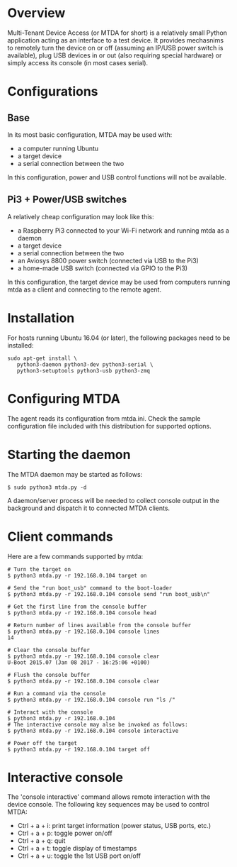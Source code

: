 
# Overview

Multi-Tenant Device Access (or MTDA for short) is a relatively small Python application
acting as an interface to a test device. It provides mechasnims to remotely turn the
device on or off (assuming an IP/USB power switch is available), plug USB devices in
or out (also requiring special hardware) or simply access its console (in most cases
serial).

# Configurations

## Base

In its most basic configuration, MTDA may be used with:

   * a computer running Ubuntu
   * a target device
   * a serial connection between the two

In this configuration, power and USB control functions will not be available.

## Pi3 + Power/USB switches

A relatively cheap configuration may look like this:

   * a Raspberry Pi3 connected to your Wi-Fi network and running mtda as a daemon
   * a target device
   * a serial connection between the two
   * an Aviosys 8800 power switch (connected via USB to the Pi3)
   * a home-made USB switch (connected via GPIO to the Pi3)

In this configuration, the target device may be used from computers running mtda as
a client and connecting to the remote agent.
 
# Installation

For hosts running Ubuntu 16.04 (or later), the following packages need to be installed:

```
sudo apt-get install \
   python3-daemon python3-dev python3-serial \
   python3-setuptools python3-usb python3-zmq
```

# Configuring MTDA

The agent reads its configuration from mtda.ini.
Check the sample configuration file included with this distribution for supported options.

# Starting the daemon

The MTDA daemon may be started as follows:

```
$ sudo python3 mtda.py -d
```

A daemon/server process will be needed to collect console output in the background and
dispatch it to connected MTDA clients.

# Client commands

Here are a few commands supported by mtda:

```
# Turn the target on
$ python3 mtda.py -r 192.168.0.104 target on

# Send the "run boot_usb" command to the boot-loader
$ python3 mtda.py -r 192.168.0.104 console send "run boot_usb\n"

# Get the first line from the console buffer
$ python3 mtda.py -r 192.168.0.104 console head

# Return number of lines available from the console buffer
$ python3 mtda.py -r 192.168.0.104 console lines
14

# Clear the console buffer
$ python3 mtda.py -r 192.168.0.104 console clear
U-Boot 2015.07 (Jan 08 2017 - 16:25:06 +0100)

# Flush the console buffer
$ python3 mtda.py -r 192.168.0.104 console clear

# Run a command via the console
$ python3 mtda.py -r 192.168.0.104 console run "ls /"

# Interact with the console
$ python3 mtda.py -r 192.168.0.104
# The interactive console may alse be invoked as follows:
$ python3 mtda.py -r 192.168.0.104 console interactive

# Power off the target
$ python3 mtda.py -r 192.168.0.104 target off
```

# Interactive console

The 'console interactive' command allows remote interaction with the device console.
The following key sequences may be used to control MTDA:

   * Ctrl + a + i: print target information (power status, USB ports, etc.)
   * Ctrl + a + p: toggle power on/off
   * Ctrl + a + q: quit
   * Ctrl + a + t: toggle display of timestamps
   * Ctrl + a + u: toggle the 1st USB port on/off

